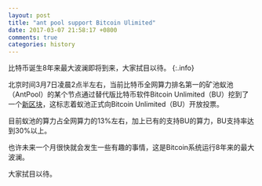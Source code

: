 ```yaml
---
layout: post
title: "ant pool support Bitcoin Ulimited"
date: 2017-03-07 21:58:17 +0800
comments: true
categories: history
---
```


比特币诞生8年来最大波澜即将到来，大家拭目以待。
{:.info}

北京时间3月7日凌晨2点半左右，当前比特币全网算力排名第一的矿池蚁池（AntPool）的某个节点通过替代版比特币软件Bitcoin Unlimited（BU）挖到了一个[新区块](https://btc.com/00000000000000000204cd2c9840023f1434f3dcdd7f471e4b8c8638d14d7006)，这标志着蚁池正式向Bitcoin Unlimited（BU）开放投票。

目前蚁池的算力占全网算力的13%左右，加上已有的支持BU的算力，BU支持率达到30%以上。

也许未来一个月很快就会发生一些有趣的事情，这是Bitcoin系统运行8年来的最大波澜。

大家拭目以待。
